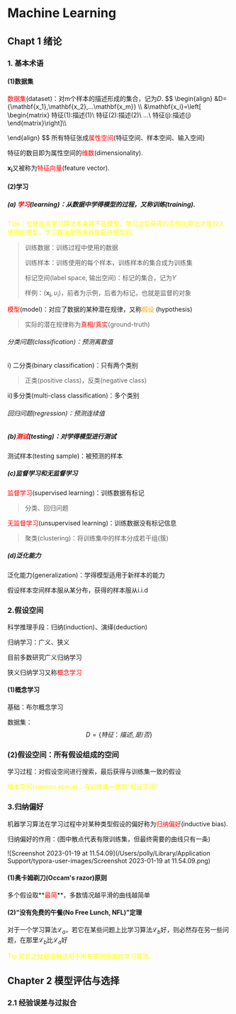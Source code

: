 # Machine Learning

## Chapt 1 绪论

### 1. 基本术语

#### (1)数据集

<font color=red>数据集</font>(dataset)：对m个样本的描述形成的集合，记为$D$.
$$
\begin{align}
&D=\{\mathbf{x_1},\mathbf{x_2},...\mathbf{x_m}\} \\\\
&\mathbf{x_i}=\left[
\begin{matrix}
特征(1):描述(1)\\
特征(2):描述(2)\\
...\\
特征(j):描述(j)
\end{matrix}\right]\\\\

\end{align}
$$
所有特征张成<font color=red>属性空间</font>(特征空间、样本空间、输入空间)

特征的数目即为属性空间的<font color=red>维数</font>(dimensionality).

$\mathbf{x_i}$又被称为<font color=red>特征向量</font>(feature vector).

#### (2)学习

##### (a) <font color=red>学习</font>(learning)：从数据中学得模型的过程，又称训练(training).

<font color=yellow>Tips：也就是说学习算法本身并不是模型，学习之后获得的实例化算法才是投入使用的模型，学习算法是用来获取最终模型的.</font>

> 训练数据：训练过程中使用的数据
>
> 训练样本：训练使用的每个样本，训练样本的集合成为训练集
>
> 标记空间(label space, 输出空间)：标记的集合，记为$\Upsilon$
>
> 样例：$(\mathbf{x_i},\upsilon_i)$，前者为示例，后者为标记，也就是监督的对象

<font color=red>模型</font>(model)：对应了数据的某种潜在规律，又称<font color=orange>假设 </font>(hypothesis)

> 实际的潜在规律称为<font color=red>真相/真实</font>(ground-truth)

###### 分类问题(classification)：预测离散值

i) 二分类(binary classification)：只有两个类别

> 正类(positive class)，反类(negative class)

ii)多分类(multi-class classification)：多个类别

###### 回归问题(regression)：预测连续值

##### (b)<font color=red>测试</font>(testing)：对学得模型进行测试

测试样本(testing sample)：被预测的样本

##### (c)监督学习和无监督学习

<font color=red>监督学习</font>(supervised learning)：训练数据有标记

> 分类、回归问题

<font color=red>无监督学习</font>(unsupervised learning)：训练数据没有标记信息

> 聚类(clustering)：将训练集中的样本分成若干组(簇)

##### (d)泛化能力

泛化能力(generalization)：学得模型适用于新样本的能力

假设样本空间样本服从某分布，获得的样本服从i.i.d

### 2.假设空间

科学推理手段：归纳(induction)<!--泛化-->、演绎(deduction)<!--特化-->

归纳学习：广义、狭义

目前多数研究广义归纳学习

狭义归纳学习又称<font color=red>概念学习</font>

#### (1)概念学习

基础：布尔概念学习

数据集：
$$
D=\{特征：描述,是/否\}
$$

### (2)假设空间：所有假设组成的空间

学习过程：对假设空间进行搜索，最后获得与训练集一致的假设

<font color=yellow>版本空间(version space)：与训练集一致的“假设空间”</font>

### 3.归纳偏好

机器学习算法在学习过程中对某种类型假设的偏好称为<font color=red>归纳偏好</font>(inductive bias).

归纳偏好的作用：(图中散点代表有限训练集，但最终需要的曲线只有一条)

![Screenshot 2023-01-19 at 11.54.09](/Users/polly/Library/Application Support/typora-user-images/Screenshot 2023-01-19 at 11.54.09.png)

#### (1)奥卡姆剃刀(Occam's razor)原则

多个假设取**<font color=red>最简</font>**，多数情况越平滑的曲线越简单

#### (2)“没有免费的午餐(No Free Lunch, NFL)”定理

对于一个学习算法$\mathcal{L}_a$，若它在某些问题上比学习算法$\mathcal{L}_b$好，则必然存在另一些问题，在那里$\mathcal{L}_b$比$\mathcal{L}_a$好

<font color=yellow>Tip:简言之就是没有适用于所有预测场景的学习算法.</font>

## Chapter 2 模型评估与选择

### 2.1 经验误差与过拟合



















